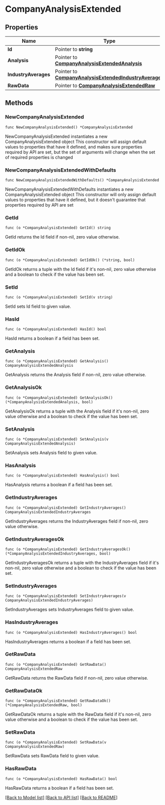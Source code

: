 # CompanyAnalysisExtended

## Properties

Name | Type | Description | Notes
------------ | ------------- | ------------- | -------------
**Id** | Pointer to **string** |  | [optional] 
**Analysis** | Pointer to [**CompanyAnalysisExtendedAnalysis**](CompanyAnalysisExtendedAnalysis.md) |  | [optional] 
**IndustryAverages** | Pointer to [**CompanyAnalysisExtendedIndustryAverages**](CompanyAnalysisExtendedIndustryAverages.md) |  | [optional] 
**RawData** | Pointer to [**CompanyAnalysisExtendedRaw**](CompanyAnalysisExtendedRaw.md) |  | [optional] 

## Methods

### NewCompanyAnalysisExtended

`func NewCompanyAnalysisExtended() *CompanyAnalysisExtended`

NewCompanyAnalysisExtended instantiates a new CompanyAnalysisExtended object
This constructor will assign default values to properties that have it defined,
and makes sure properties required by API are set, but the set of arguments
will change when the set of required properties is changed

### NewCompanyAnalysisExtendedWithDefaults

`func NewCompanyAnalysisExtendedWithDefaults() *CompanyAnalysisExtended`

NewCompanyAnalysisExtendedWithDefaults instantiates a new CompanyAnalysisExtended object
This constructor will only assign default values to properties that have it defined,
but it doesn't guarantee that properties required by API are set

### GetId

`func (o *CompanyAnalysisExtended) GetId() string`

GetId returns the Id field if non-nil, zero value otherwise.

### GetIdOk

`func (o *CompanyAnalysisExtended) GetIdOk() (*string, bool)`

GetIdOk returns a tuple with the Id field if it's non-nil, zero value otherwise
and a boolean to check if the value has been set.

### SetId

`func (o *CompanyAnalysisExtended) SetId(v string)`

SetId sets Id field to given value.

### HasId

`func (o *CompanyAnalysisExtended) HasId() bool`

HasId returns a boolean if a field has been set.

### GetAnalysis

`func (o *CompanyAnalysisExtended) GetAnalysis() CompanyAnalysisExtendedAnalysis`

GetAnalysis returns the Analysis field if non-nil, zero value otherwise.

### GetAnalysisOk

`func (o *CompanyAnalysisExtended) GetAnalysisOk() (*CompanyAnalysisExtendedAnalysis, bool)`

GetAnalysisOk returns a tuple with the Analysis field if it's non-nil, zero value otherwise
and a boolean to check if the value has been set.

### SetAnalysis

`func (o *CompanyAnalysisExtended) SetAnalysis(v CompanyAnalysisExtendedAnalysis)`

SetAnalysis sets Analysis field to given value.

### HasAnalysis

`func (o *CompanyAnalysisExtended) HasAnalysis() bool`

HasAnalysis returns a boolean if a field has been set.

### GetIndustryAverages

`func (o *CompanyAnalysisExtended) GetIndustryAverages() CompanyAnalysisExtendedIndustryAverages`

GetIndustryAverages returns the IndustryAverages field if non-nil, zero value otherwise.

### GetIndustryAveragesOk

`func (o *CompanyAnalysisExtended) GetIndustryAveragesOk() (*CompanyAnalysisExtendedIndustryAverages, bool)`

GetIndustryAveragesOk returns a tuple with the IndustryAverages field if it's non-nil, zero value otherwise
and a boolean to check if the value has been set.

### SetIndustryAverages

`func (o *CompanyAnalysisExtended) SetIndustryAverages(v CompanyAnalysisExtendedIndustryAverages)`

SetIndustryAverages sets IndustryAverages field to given value.

### HasIndustryAverages

`func (o *CompanyAnalysisExtended) HasIndustryAverages() bool`

HasIndustryAverages returns a boolean if a field has been set.

### GetRawData

`func (o *CompanyAnalysisExtended) GetRawData() CompanyAnalysisExtendedRaw`

GetRawData returns the RawData field if non-nil, zero value otherwise.

### GetRawDataOk

`func (o *CompanyAnalysisExtended) GetRawDataOk() (*CompanyAnalysisExtendedRaw, bool)`

GetRawDataOk returns a tuple with the RawData field if it's non-nil, zero value otherwise
and a boolean to check if the value has been set.

### SetRawData

`func (o *CompanyAnalysisExtended) SetRawData(v CompanyAnalysisExtendedRaw)`

SetRawData sets RawData field to given value.

### HasRawData

`func (o *CompanyAnalysisExtended) HasRawData() bool`

HasRawData returns a boolean if a field has been set.


[[Back to Model list]](../README.md#documentation-for-models) [[Back to API list]](../README.md#documentation-for-api-endpoints) [[Back to README]](../README.md)


